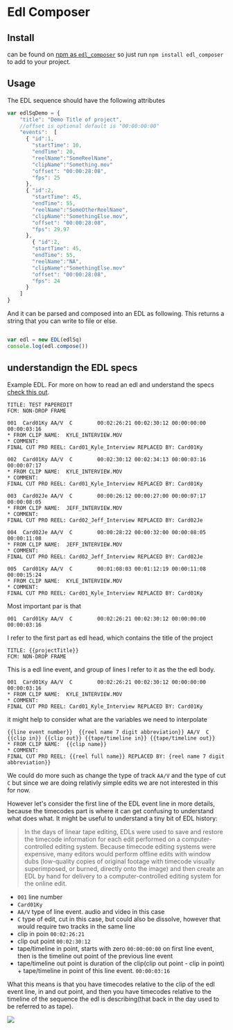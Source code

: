 # Edl Composer

## Install
can be found on [npm as `edl_composer`](https://www.npmjs.com/package/edl-composer)
so just run `npm install edl_composer` to add to your project. 

## Usage

The EDL sequence should have the following attributes

```javascript
var edlSqDemo = {
    "title": "Demo Title of project",
    //offset is optional default is "00:00:00:00"
    "events":  [
      { "id":1,
        "startTime": 10,
        "endTime": 20,
        "reelName":"SomeReelName",
        "clipName":"Something.mov"
        "offset": "00:00:28:08",
        "fps": 25
      },
      { "id":2,
        "startTime": 45,
        "endTime": 55,
        "reelName":"SomeOtherReelName",
        "clipName":"SomethingElse.mov",
        "offset": "00:00:28:08",
        "fps": 29.97
      },
        { "id":2,
        "startTime": 45,
        "endTime": 55,
        "reelName":"NA",
        "clipName":"SomethingElse.mov"
        "offset": "00:00:28:08",
        "fps": 24
      }
    ]
}
```

And it can be parsed and composed into an EDL as following. This returns a string that you can write to file or else.

```javascript

var edl = new EDL(edlSq)
console.log(edl.compose())
```


## understandign the EDL specs

Example EDL. For more on how to read an edl and understand the specs [check this out](https://documentation.apple.com/en/finalcutpro/usermanual/index.html#chapter=96%26section=1%26tasks=true).

```
TITLE: TEST PAPEREDIT
FCM: NON-DROP FRAME

001  Card01Ky AA/V  C        00:02:26:21 00:02:30:12 00:00:00:00 00:00:03:16
* FROM CLIP NAME:  KYLE_INTERVIEW.MOV
* COMMENT:
FINAL CUT PRO REEL: Card01_Kyle_Interview REPLACED BY: Card01Ky

002  Card01Ky AA/V  C        00:02:30:12 00:02:34:13 00:00:03:16 00:00:07:17
* FROM CLIP NAME:  KYLE_INTERVIEW.MOV
* COMMENT:
FINAL CUT PRO REEL: Card01_Kyle_Interview REPLACED BY: Card01Ky

003  Card02Je AA/V  C        00:00:26:12 00:00:27:00 00:00:07:17 00:00:08:05
* FROM CLIP NAME:  JEFF_INTERVIEW.MOV
* COMMENT:
FINAL CUT PRO REEL: Card02_Jeff_Interview REPLACED BY: Card02Je

004  Card02Je AA/V  C        00:00:28:22 00:00:32:00 00:00:08:05 00:00:11:08
* FROM CLIP NAME:  JEFF_INTERVIEW.MOV
* COMMENT:
FINAL CUT PRO REEL: Card02_Jeff_Interview REPLACED BY: Card02Je

005  Card01Ky AA/V  C        00:01:08:03 00:01:12:19 00:00:11:08 00:00:15:24
* FROM CLIP NAME:  KYLE_INTERVIEW.MOV
* COMMENT:
FINAL CUT PRO REEL: Card01_Kyle_Interview REPLACED BY: Card01Ky
```


Most important par is that
```
001  Card01Ky AA/V  C        00:02:26:21 00:02:30:12 00:00:00:00 00:00:03:16
```



I refer to the first part as edl head, which contains the title of the project
```
TITLE: {{projectTitle}}
FCM: NON-DROP FRAME
```

This is a edl line event, and group of lines I refer to it as the the edl body.
```
001  Card01Ky AA/V  C        00:02:26:21 00:02:30:12 00:00:00:00 00:00:03:16
* FROM CLIP NAME:  KYLE_INTERVIEW.MOV
* COMMENT:
FINAL CUT PRO REEL: Card01_Kyle_Interview REPLACED BY: Card01Ky
```
it might help to consider what are the variables we need to interpolate

```
{{line event number}}  {{reel name 7 digit abbreviation}} AA/V  C   {{clip in}} {{clip out}} {{tape/timeline in}} {{tape/timeline out}}
* FROM CLIP NAME:  {{clip name}}
* COMMENT:
FINAL CUT PRO REEL: {{reel full name}} REPLACED BY: {reel name 7 digit abbreviation}}
```

We could do more such as change the type of track `AA/V` and the type of cut `C` but since we are doing relativly simple edits we are not interested in this for now.

However let's consider the first line of the EDL event line in more details, because the timecodes part is where it can get confusing to understand what does what. It might be useful to understand a tiny bit of EDL history:

>In the days of linear tape editing, EDLs were used to save and restore the timecode information for each edit performed on a computer-controlled editing system. Because timecode editing systems were expensive, many editors would perform offline edits with window dubs (low-quality copies of original footage with timecode visually superimposed, or burned, directly onto the
image) and then create an EDL by hand for delivery to a computer-controlled editing system for the online edit.



- `001` line number  
- `Card01Ky`
- `AA/V` type of line event. audio and video in this case
- `C` type of edit, cut in this case, but could also be dissolve, however that would require two tracks in the same line
-  clip in poin     `00:02:26:21`
- clip out point `00:02:30:12`
- tape/timeline in point, starts with zero `00:00:00:00`  on first line event, then is the timeline out point of the previous line event
- tape/timeline out point is duration of the clip(clip out point - clip in point) + tape/timeline in point of this line event. `00:00:03:16`

What this means is that you have timecodes relative to the clip of the edl event line, in and out point, and then you have timecodes relative to the timeline of the sequence the edl is describing(that back in the day used to be referred to as tape).

![](https://documentation.apple.com/en/finalcutpro/usermanual/Art/S03/S0323_ImportEDL3.png)
